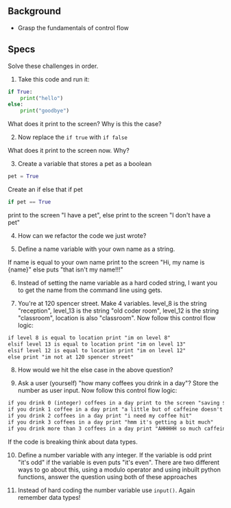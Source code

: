 
## Background 
- Grasp the fundamentals of control flow

## Specs 

Solve these challenges in order.

1. Take this code and run it: 

```python
if True:
    print("hello")
else:
    print("goodbye")
```

What does it print to the screen? Why is this the case?

2. Now replace the `if true` with `if false`

What does it print to the screen now. Why?

3. Create a variable that stores a pet as a boolean

```python
pet = True
```

Create an if else that if pet

```python
if pet == True
```

print to the screen "I have a pet", else print to the screen "I don't have a pet"

4. How can we refactor the code we just wrote?

5. Define a name variable with your own name as a string. 

If name is equal to your own name print to the screen "Hi, my name is {name}" else puts "that isn't my name!!!"

6. Instead of setting the name variable as a hard coded string, I want you to get the name from the command line using gets.

7. You're at 120 spencer street. Make 4 variables. level_8 is the string "reception", level_13 is the string "old coder room", level_12 is the string "classroom", location is also "classroom". Now follow this control flow logic: 

```txt
if level 8 is equal to location print "im on level 8"  
elsif level 13 is equal to location print "im on level 13" 
elsif level 12 is equal to location print "im on level 12"
else print "im not at 120 spencer street"
```

8. How would we hit the else case in the above question?

9. Ask a user (yourself) "how many coffees you drink in a day"? Store the number as user input. Now follow this control flow logic:

```txt
if you drink 0 (integer) coffees in a day print to the screen "saving $$"
if you drink 1 coffee in a day print "a little but of caffeine doesn't hurt"
if you drink 2 coffees in a day print "i need my coffee hit"
if you drink 3 coffees in a day print "hmm it's getting a bit much"
if you drink more than 3 coffees in a day print "AHHHHH so much caffeine"
```

If the code is breaking think about data types.
    
10. Define a number variable with any integer. If the variable is odd print "it's odd" if the variable is even puts "it's even". There are two different ways to go about this, using a modulo operator and using inbuilt python functions, answer the question using both of these approaches

11. Instead of hard coding the number variable use `input()`. Again remember data types!
